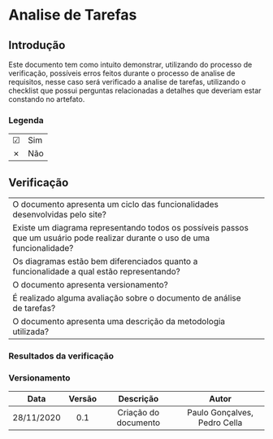 # Analise de Tarefas

## Introdução
Este documento tem como intuito demonstrar, utilizando do processo de verificação, possíveis erros feitos durante o processo de analise de requisitos, nesse caso será verificado a analise de tarefas, utilizando o checklist que possui perguntas relacionadas a detalhes que deveriam estar constando no artefato.


### Legenda

|||
|:-|:-|
|☑| Sim|
|✗| Não|


## Verificação

|||
|:-|:-|
O documento apresenta um ciclo das funcionalidades desenvolvidas pelo site?||
Existe um diagrama representando todos os possíveis passos que um usuário pode realizar durante o uso de uma funcionalidade?||
Os diagramas estão bem diferenciados quanto a funcionalidade a qual estão representando?||
O documento apresenta versionamento?||
É realizado alguma avaliação sobre o documento de análise de tarefas?||
O documento apresenta uma descrição da metodologia utilizada?||



### Resultados da verificação



### Versionamento
|Data|Versão|Descrição|Autor|
|:-:|:-:|:-:|:-:|
|28/11/2020|0.1|Criação do documento|Paulo Gonçalves, Pedro Cella|